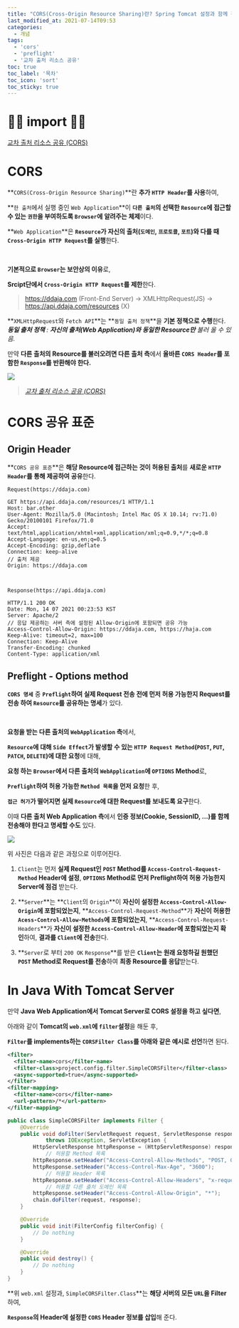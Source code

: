 ```yaml
---
title: "CORS(Cross-Origin Resource Sharing)란? Spring Tomcat 설정과 함께 간략히!"
last_modified_at: 2021-07-14T09:53
categories: 
  - 개념
tags: 
  - 'cors' 
  - 'preflight' 
  - '교차 출처 리소스 공유'
toc: true
toc_label: '목차'
toc_icon: 'sort'
toc_sticky: true
---
```


# 🙆‍♂️ import 🙇‍♂️

[교차 출처 리소스 공유 (CORS)](https://developer.mozilla.org/ko/docs/Web/HTTP/CORS)


# CORS

**`CORS(Cross-Origin Resource Sharing)`**란 **추가 `HTTP Header`를 사용**하여, 

**`한 출처`에서 실행 중인 `Web Application`**이 **`다른 출처`의 선택한 `Resource`에 접근할 수 있는 `권한`을 부여하도록 `Browser`에 알려주는 체제**이다.

**`Web Application`**은 **`Resource`가 자신의 출처(`도메인`, `프로토콜`, `포트`)와 다를 때 `Cross-Origin HTTP Request`를 실행**한다.

<br>

**기본적으로 `Browser`는 보안상의 이유**로, 

**Srcipt단에서 `Cross-Origin HTTP Request`를 제한**한다.


> https://ddaja.com (Front-End Server) -> XMLHttpRequest(JS) -> https://api.ddaja.com/resources (X)

**`XMLHttpRequest`와 `Fetch API`**는 **`동일 출처 정책`**을 **기본 정책으로 수행**한다.
_**동일 출처 정책** : **자신의 출처(Web Application)와 동일한 Resource만** 불러 올 수 있음._

만약 **다른 출처의 Resource를 불러오려면 다른 출처 측**에서 **올바른 `CORS Header`를 포함한 `Response`를 반환해야 한다.**

![](https://media.prod.mdn.mozit.cloud/attachments/2016/10/28/14295/a21a85eaccd405d608395b4ca8d82538/CORS_principle.png)
>_[교차 출처 리소스 공유 (CORS)](https://developer.mozilla.org/ko/docs/Web/HTTP/CORS)_


# CORS 공유 표준


## Origin Header

**`CORS 공유 표준`**은 **해당 Resource에 접근하는 것이 허용된 출처**를 **새로운 `HTTP Header`를 통해 제공하여 공유**한다.

```
Request(https://ddaja.com)

GET https://api.ddaja.com/resources/1 HTTP/1.1
Host: bar.other
User-Agent: Mozilla/5.0 (Macintosh; Intel Mac OS X 10.14; rv:71.0) Gecko/20100101 Firefox/71.0
Accept: text/html,application/xhtml+xml,application/xml;q=0.9,*/*;q=0.8
Accept-Language: en-us,en;q=0.5
Accept-Encoding: gzip,deflate
Connection: keep-alive
// 출처 제공
Origin: https://ddaja.com



Response(https://api.ddaja.com)

HTTP/1.1 200 OK
Date: Mon, 14 07 2021 00:23:53 KST
Server: Apache/2
// 응답 제공하는 서버 측에 설정된 Allow-Origin에 포함되면 공유 가능
Access-Control-Allow-Origin: https://ddaja.com, https://haja.com
Keep-Alive: timeout=2, max=100
Connection: Keep-Alive
Transfer-Encoding: chunked
Content-Type: application/xml
```

## Preflight - Options method

**`CORS 명세`** 중 **`Preflight`하여 실제 Request 전송 전에 먼저 허용 가능한지 Request를 전송 하여 `Resource`를 공유하는 명세**가 있다.

<br>


**요청을 받는 다른 출처의 `WebApplication` 측**에서,

**`Resource`에 대해 `Side Effect`가 발생할 수 있는 `HTTP Request Method`(`POST`, `PUT`, `PATCH`, `DELETE`)에 대한 요청**에 대해,

**요청 하는 `Browser`에서 다른 출처의 `WebApplication`에 `OPTIONS` Method**로,

**`Preflight`하여 허용 가능한 `Method 목록`을 먼저 요청**한 후,

**`접근 허가`가 떨어지면 실제 `Resource`에 대한 Request를 보내도록 요구**한다.

이때 **다른 출처 Web Application 측**에서 **인증 정보(Cookie, SessionID, ...)를 함께 전송해야 한다고 명세할 수도** 있다.


![](https://images.velog.io/images/gillog/post/ab528959-b2e4-464b-b95c-bf9a4996f302/image.png)




위 사진은 다음과 같은 과정으로 이루어진다.

1. `Client`는 먼저 **실제 Request인 `POST` Method를 `Access-Control-Request-Method` Header에 설정**,
**`OPTIONS` Method로 먼저 Preflight하여 허용 가능한지 Server에 점검** 받는다.

2. **`Server`**는 **`Client`의 `Origin`**이 **자신이 설정한 `Access-Control-Allow-Origin`에 포함되었는지**, 
**`Access-Control-Request-Method`**가 **자신이 허용한 `Acess-Control-Allow-Methods`에 포함되었는지**,
**`Access-Control-Request-Headers`**가 **자신이 설정한 `Access-Control-Allow-Header`에 포함되었는지 확인**하여,
**결과를 `Client`에 전송**한다.

3. **`Server`로 부터 `200 OK` `Response`**를 받은 **`Client`는 원래 요청하길 원했던 `POST` Method로 Request를 전송**하여 **최종 Resource를 응답**받는다.



# In Java With Tomcat Server

만약 **Java Web Application에서 Tomcat Server로 CORS 설정을 하고 싶다면**,

아래와 같이 **Tomcat의 `web.xml`에 `filter`설정**을 해둔 후,

**`Filter`를 implements하는 `CORSFilter Class`를 아래와 같은 예시로 선언**하면 된다.


```xml
<filter>
  <filter-name>cors</filter-name>
  <filter-class>project.config.filter.SimpleCORSFilter</filter-class>
  <async-supported>true</async-supported>
</filter>
<filter-mapping>
  <filter-name>cors</filter-name>
  <url-pattern>/*</url-pattern>
</filter-mapping>
```

```java
public class SimpleCORSFilter implements Filter {
	@Override
	public void doFilter(ServletRequest request, ServletResponse response, FilterChain chain)
			throws IOException, ServletException {
		HttpServletResponse httpResponse = (HttpServletResponse) response;
        	// 허용할 Method 목록
		httpResponse.setHeader("Access-Control-Allow-Methods", "POST, GET, OPTIONS");
		httpResponse.setHeader("Access-Control-Max-Age", "3600");
        	// 허용할 Header 목록
		httpResponse.setHeader("Access-Control-Allow-Headers", "x-requested-with, content-type, Authorization");
        	// 허용할 다른 출처 도메인 목록
		httpResponse.setHeader("Access-Control-Allow-Origin", "*");
		chain.doFilter(request, response);
	}

	@Override
	public void init(FilterConfig filterConfig) {
		// Do nothing
	}

	@Override
	public void destroy() {
		// Do nothing
	}
}
```

**위 `web.xml` 설정과, `SimpleCORSFilter.Class`**는 **해당 서버의 모든 `URL`을 Filter**하여,

**`Response`의 Header에 설정한 `CORS` Header 정보를 삽입**해 준다. 